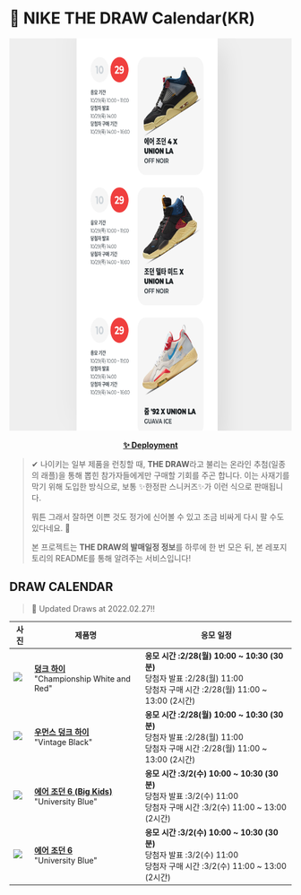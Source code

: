 # 👟 NIKE THE DRAW Calendar(KR)

<div align="center">
  <a href="https://junhoyeo.github.io/NIKE-THE-DRAW-Calendar/">
    <img src="./docs/images/preview.png" alt="Preview image of deployed application" height="700px" width="700px" />
  </a>
</div>

<p align="center">
  <a href="https://junhoyeo.github.io/NIKE-THE-DRAW-Calendar/">
    <strong>✨ Deployment</strong>
  </a>
</p>

> ✔ 나이키는 일부 제품을 런칭할 때, **THE DRAW**라고 불리는 온라인 추첨(일종의 래플)을 통해 뽑힌 참가자들에게만 구매할 기회를 주곤 합니다. 이는 사재기를 막기 위해 도입한 방식으로, 보통 ✨한정판 스니커즈✨가 이런 식으로 판매됩니다.
>
> 뭐튼 그래서 잘하면 이쁜 것도 정가에 신어볼 수 있고 조금 비싸게 다시 팔 수도 있다네요. 🤭
>
> 본 프로젝트는 **THE DRAW의 발매일정 정보**를 하루에 한 번 모은 뒤, 본 레포지토리의 README를 통해 알려주는 서비스입니다!

## DRAW CALENDAR

<!-- DRAW CALENDAR: START -->

> 👟 Updated Draws at 2022.02.27‼️

| 사진 | 제품명 | 응모 일정 |
| --- | ---- | ------- |
| <img src="https://static-breeze.nike.co.kr/kr/ko_kr/cmsstatic/product/DD1399-106/f13e4911-5280-4275-a5b2-b15a0e6e30fd_primary.jpg?snkrBrowse" width="256" /> | <a href="https://www.nike.com/kr/launch/t/men/fw/nike-sportswear/DD1399-106/lhbu90/nike-dunk-hi-retro"><strong>덩크 하이</strong><br /></a> "Championship White and Red" | <strong>응모 시간 :2/28(월) 10:00 ~ 10:30 (30분)</strong><br />당첨자 발표 :2/28(월) 11:00<br />당첨자 구매 시간 :2/28(월) 11:00 ~ 13:00 (2시간) |
| <img src="https://static-breeze.nike.co.kr/kr/ko_kr/cmsstatic/product/DQ8581-100/1fbb2c90-88ba-478c-9499-49b861050e18_primary.jpg?snkrBrowse" width="256" /> | <a href="https://www.nike.com/kr/launch/t/women/fw/nike-sportswear/DQ8581-100/keqz19/w-nike-dunk-high"><strong>우먼스 덩크 하이</strong><br /></a> "Vintage Black" | <strong>응모 시간 :2/28(월) 10:00 ~ 10:30 (30분)</strong><br />당첨자 발표 :2/28(월) 11:00<br />당첨자 구매 시간 :2/28(월) 11:00 ~ 13:00 (2시간) |
| <img src="https://static-breeze.nike.co.kr/kr/ko_kr/cmsstatic/product/384665-410/db598157-7d2a-4dae-ac2e-be6961b6d293_primary.jpg?snkrBrowse" width="256" /> | <a href="https://www.nike.com/kr/launch/t/junior/fw/basketball/384665-410/kmxu49/air-jordan-6-retro-gs"><strong>에어 조던 6 (Big Kids)</strong><br /></a> "University Blue" | <strong>응모 시간 :3/2(수) 10:00 ~ 10:30 (30분)</strong><br />당첨자 발표 :3/2(수) 11:00<br />당첨자 구매 시간 :3/2(수) 11:00 ~ 13:00 (2시간) |
| <img src="https://static-breeze.nike.co.kr/kr/ko_kr/cmsstatic/product/CT8529-410/e0edf05e-14cd-4240-bd63-3eac9c93b315_primary.jpg?snkrBrowse" width="256" /> | <a href="https://www.nike.com/kr/launch/t/men/fw/basketball/CT8529-410/jqiu13/air-jordan-6-retro"><strong>에어 조던 6</strong><br /></a> "University Blue" | <strong>응모 시간 :3/2(수) 10:00 ~ 10:30 (30분)</strong><br />당첨자 발표 :3/2(수) 11:00<br />당첨자 구매 시간 :3/2(수) 11:00 ~ 13:00 (2시간) |

<!-- DRAW CALENDAR: END -->
